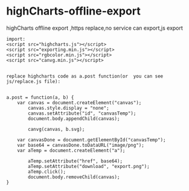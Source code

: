 # highCharts-offline-export
highCharts offline export ,https replace,no service can export,js export 

	import:
	<script src="highcharts.js"></script>
	<script src="exporting.min.js"></script>
	<script src="rgbcolor.min.js"></script>
	<script src="canvg.min.js"></script>


	replace highcharts code as a.post function(or  you can see js/replace.js file):


	a.post = function(a, b) {
		var canvas = document.createElement("canvas");
		    canvas.style.display = "none";
		    canvas.setAttribute("id", "canvasTemp");
		    document.body.appendChild(canvas); 
		    
		    canvg(canvas, b.svg);

		var canvasDone = document.getElementById("canvasTemp");
		var base64 = canvasDone.toDataURL("image/png");
		var aTemp = document.createElement("a");

			aTemp.setAttribute("href", base64);
			aTemp.setAttribute("download", "export.png");
			aTemp.click();
			document.body.removeChild(canvas);
	}

